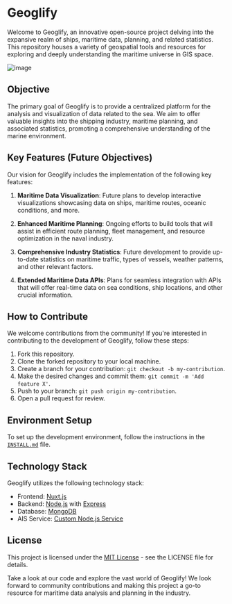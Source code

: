 # Geoglify

Welcome to Geoglify, an innovative open-source project delving into the expansive realm of ships, maritime data, planning, and related statistics. This repository houses a variety of geospatial tools and resources for exploring and deeply understanding the maritime universe in GIS space.

![image](https://github.com/geoglify/geoglify/assets/4217810/f08271d9-2419-4085-bed1-29f4726f9fbd)

## Objective

The primary goal of Geoglify is to provide a centralized platform for the analysis and visualization of data related to the sea. We aim to offer valuable insights into the shipping industry, maritime planning, and associated statistics, promoting a comprehensive understanding of the marine environment.

## Key Features (Future Objectives)

Our vision for Geoglify includes the implementation of the following key features:

1. **Maritime Data Visualization**: Future plans to develop interactive visualizations showcasing data on ships, maritime routes, oceanic conditions, and more.

2. **Enhanced Maritime Planning**: Ongoing efforts to build tools that will assist in efficient route planning, fleet management, and resource optimization in the naval industry.

3. **Comprehensive Industry Statistics**: Future development to provide up-to-date statistics on maritime traffic, types of vessels, weather patterns, and other relevant factors.

4. **Extended Maritime Data APIs**: Plans for seamless integration with APIs that will offer real-time data on sea conditions, ship locations, and other crucial information.

## How to Contribute

We welcome contributions from the community! If you're interested in contributing to the development of Geoglify, follow these steps:

1. Fork this repository.
2. Clone the forked repository to your local machine.
3. Create a branch for your contribution: `git checkout -b my-contribution`.
4. Make the desired changes and commit them: `git commit -m 'Add feature X'`.
5. Push to your branch: `git push origin my-contribution`.
6. Open a pull request for review.

## Environment Setup

To set up the development environment, follow the instructions in the [`INSTALL.md`](INSTALL.md) file.

## Technology Stack

Geoglify utilizes the following technology stack:

- Frontend: [Nuxt.js](https://nuxtjs.org/)
- Backend: [Node.js](https://nodejs.org/) with [Express](https://expressjs.com/)
- Database: [MongoDB](https://www.mongodb.com/)
- AIS Service: [Custom Node.js Service](https://aisstream.io/)

## License

This project is licensed under the [MIT License](LICENSE) - see the LICENSE file for details.

Take a look at our code and explore the vast world of Geoglify! We look forward to community contributions and making this project a go-to resource for maritime data analysis and planning in the industry.
